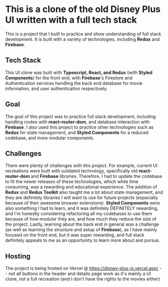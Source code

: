 # This is a clone of the old Disney Plus UI written with a full tech stack
This is a project that I built to practice and show understanding of full stack development. It is built with a variety of technologies, including **Redux** and **Firebase**.

## Tech Stack
This UI clone was built with **Typescript, React, and Redux** (with **Styled Components**) for the front end, with **Firebase**'s Firestore and Authentication services handling the back end database for movie information, and user authentication respectively.

## Goal
The goal of this project was to practice full stack development, including handling routes with **react-router-dom**, and database interaction with **Firebase**. I also used this project to practice other technologies such as **Redux** for state management, and **Styled Components** for a reduced codebase, and more modular components.

## Challenges
There were plenty of challenges with this project. For example, current UI recreations were built with outdated technology, specifically old **react-router-dom** and **Firebase** libraries. Therefore, I had to update the codebase to fit the newer releases of these technologies, which while time consuming, was a rewarding and educational experience. The addition of **Redux** and **Redux Toolkit** also taught me a lot about state management, and they are definitely libraries I will want to use for future projects (especially because of their awesome browser extensions). **Styled Components** were also something I had to learn, and it was definitely DEFINITELY rewarding, and I'm honestly considering refactoring all my codebases to use them because of how modular they are, and how much they reduce the size of the project. Lastly, learning about the back end in general was a challenge (as well as learning the structure and setup of **Firebase**), as I have mainly focused on the front end, but it was super rewarding, and full stack definitely appeals to me as an opportunity to learn more about and pursue.

## Hosting
The project is being hosted on Vercel @ https://disney-plus-js.vercel.app/ -- not all buttons in the header and details page work as it's mainly a UI clone, not a full recreation (and I don't have the rights to the movies either)
